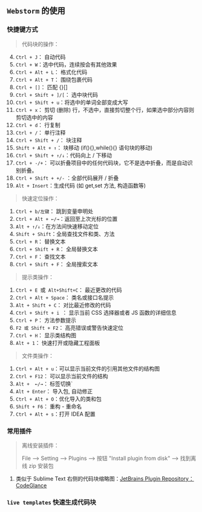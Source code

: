 

## `Webstorm` 的使用

### 快捷键方式
> 代码块的操作：



4. `Ctrl + J`： 自动代码
5. `Ctrl + W`：选中代码，连续按会有其他效果
10. `Ctrl + Alt + L`： 格式化代码
11. `Ctrl + Alt + T`： 围绕包裹代码
12. `Ctrl + []`： 匹配 {}[]
13. `Ctrl + Shift + ]/[`： 选中块代码
14. `Ctrl + Shift + u`：将选中的单词全部变成大写
15. `Ctrl + x`： 剪切 (删除) 行，不选中，直接剪切整个行，如果选中部分内容则剪切选中的内容
16. `Ctrl + d`： 行复制
17. `Ctrl + /`： 单行注释 
18. `Ctrl + Shift + /`： 块注释
19. `Shift + Alt + ↑`： 块移动 (if(){},while(){} 语句块的移动)
20. `Ctrl + Shift + ↑/↓`：代码向上 / 下移动
21. `Ctrl + -/+`： 可以折叠项目中的任何代码块，它不是选中折叠，而是自动识别折叠。
22. `Ctrl + Shift + +/-` ：全部代码展开 / 折叠
23. `Alt + Insert`：生成代码 (如 get,set 方法, 构造函数等)

> 快速定位操作：



1. `Ctrl + b/左键`： 跳到变量申明处
2. `Ctrl + Alt + ←/→`：返回至上次光标的位置
3. `Alt + ↑/↓`：在方法间快速移动定位
4. `Shift + Shift`：全局查找文件和类、方法
5. `Ctrl + R`： 替换文本
6. `Ctrl + Shift + R`： 全局替换文本
7. `Ctrl + F`： 查找文本
8. `Ctrl + Shift + F`： 全局搜索文本


> 提示类操作：




1. `Ctrl + E `或` Alt+Shift+C`： 最近更改的代码
2. `Ctrl + Alt + Space`： 类名或接口名提示
3. `Alt + Shift + C`： 对比最近修改的代码
4. `Ctrl + Shift + i `： 显示当前 CSS 选择器或者 JS 函数的详细信息
5. `Ctrl + P`： 方法参数提示
6. `F2 或 Shift + F2`： 高亮错误或警告快速定位
7. `Ctrl + H`： 显示类结构图
8. `Alt + 1`： 快速打开或隐藏工程面板

> 文件类操作：



1. `Ctrl + Alt + u`：可以显示当前文件的引用其他文件的结构图
2. `Ctrl + F12`： 可以显示当前文件的结构
3. `Alt +  ←/→`： 标签切换`
4. `Alt + Enter`： 导入包, 自动修正
5. `Ctrl + Alt + O`：优化导入的类和包
6. `Shift + F6`： 重构 - 重命名
7. `Ctrl + Alt + s`：打开 IDEA 配置

### 常用插件

> 离线安装插件：
>
> File --> Setting --> Plugins --> 按钮 "Install plugin from disk" --> 找到离线 zip 安装包

1. 类似于 Sublime Text 右侧的代码块缩略图：[JetBrains Plugin Repository： CodeGlance](https://plugins.jetbrains.com/plugin/7275-codeglance/)

### `live templates` 快速生成代码块

